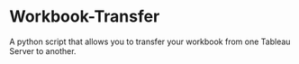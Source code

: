 # Workbook-Transfer
A python script that allows you to transfer your workbook from one Tableau Server to another.
